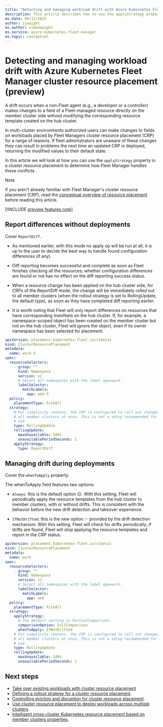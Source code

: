 ```yaml
---
title: "Detecting and managing workload drift with Azure Kubernetes Fleet Manager cluster resource placement"
description: This article describes how to use the applyStrategy property to control how Fleet Manager identifies and handles drift in workloads managed by cluster resource placement.
ms.date: 04/11/2025
author: sjwaight
ms.author: simonwaight
ms.service: azure-kubernetes-fleet-manager
ms.topic: conceptual
---
```


# Detecting and managing workload drift with Azure Kubernetes Fleet Manager cluster resource placement (preview)

A drift occurs when a non-Fleet agent (e.g., a developer or a controller) makes changes to a field of a Fleet-managed resource directly on the member cluster side without modifying the corresponding resource template created on the hub cluster.

In multi-cluster environments authorized users can make changes to fields on workloads placed by Fleet Managers cluster resource placement (CRP) for a range of reasons. If fleet administrators are unaware of these changes they can result in problems the next time an updated CRP is deployed, returning the modified values to their default state.

In this article we will look at how you can use the `applyStrategy` property in a cluster resource placement to determine how Fleet Manager handles these conflicts .

> [!NOTE]
> If you aren't already familiar with Fleet Manager's cluster resource placement (CRP), read the [conceptual overview of resource placement][learn-conceptual-crp] before reading this article.

[!INCLUDE [preview features note](./includes/preview/preview-callout.md)]

## Report differences without deployments

Cover `ReportDiff`.

* As mentioned earlier, with this mode no apply op will be run at all; it is up to the user to decide the best way to handle found configuration differences (if any).

* Diff reporting becomes successful and complete as soon as Fleet finishes checking all the resources; whether configuration differences are found or not has no effect on the diff reporting success status.

* When a resource change has been applied on the hub cluster side, for CRPs of the ReportDiff mode, the change will be immediately rolled out to all member clusters (when the rollout strategy is set to RollingUpdate, the default type), as soon as they have completed diff reporting earlier.

* It is worth noting that Fleet will only report differences on resources that have corresponding manifests on the hub cluster. If, for example, a namespace-scoped object has been created on the member cluster but not on the hub cluster, Fleet will ignore the object, even if its owner namespace has been selected for placement.

```yml
apiVersion: placement.kubernetes-fleet.io/v1beta1
kind: ClusterResourcePlacement
metadata:
  name: work-3
spec:
  resourceSelectors:
    - group: ""
      kind: Namespace
      version: v1
      # Select all namespaces with the label app=work. 
      labelSelector:
        matchLabels:
          app: web-3
  policy:
    placementType: PickAll
  strategy:
    # For simplicity reasons, the CRP is configured to roll out changes to
    # all member clusters at once. This is not a setup recommended for production
    # use.      
    type: RollingUpdate
    rollingUpdate:
      maxUnavailable: 100%
      unavailablePeriodSeconds: 1
    applyStrategy:
      type: ReportDiff   
```

## Managing drift during deployments

Cover the `whenToApply` property.

The whenToApply field features two options:

* `Always`: this is the default option 😑. With this setting, Fleet will periodically apply the resource templates from the hub cluster to member clusters, with or without drifts. This is consistent with the behavior before the new drift detection and takeover experience.

* `IfNotDrifted`: this is the new option ✨ provided by the drift detection mechanism. With this setting, Fleet will check for drifts periodically; if drifts are found, Fleet will stop applying the resource templates and report in the CRP status.

```yml
apiVersion: placement.kubernetes-fleet.io/v1beta1
kind: ClusterResourcePlacement
metadata:
  name: work
spec:
  resourceSelectors:
    - group: ""
      kind: Namespace
      version: v1
      # Select all namespaces with the label app=work. 
      labelSelector:
        matchLabels:
          app: web
  policy:
    placementType: PickAll
  strategy:
    applyStrategy:
      # The default setting is PartialComparison.    
      comparisonOption: FullComparison    
      whenToApply: IfNotDrifted
    # For simplicity reasons, the CRP is configured to roll out changes to
    # all member clusters at once. This is not a setup recommended for production
    # use.      
    type: RollingUpdate
    rollingUpdate:
      maxUnavailable: 100%
      unavailablePeriodSeconds: 1                
```



## Next steps

* [Take over existing workloads with cluster resource placement](./concepts-placement-takeover.md)
* [Defining a rollout strategy for a cluster resource placement](./concepts-rollout-strategy.md).
* [Controlling eviction and disruption for cluster resource placement](./concepts-eviction-disruption.md).
* [Use cluster resource placement to deploy workloads across multiple clusters](./quickstart-resource-propagation.md).
* [Intelligent cross-cluster Kubernetes resource placement based on member clusters properties](./intelligent-resource-placement.md).

<!-- LINKS - external -->
[learn-conceptual-crp]: ./concepts-resource-propagation.md
[fleet-hub-cluster]: ./access-fleet-hub-cluster-kubernetes-api.md
[crp-staged-rollouts]: ./concepts-rollout-strategy.md#staged-update-strategy-preview